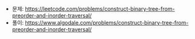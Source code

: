 - 문제: https://leetcode.com/problems/construct-binary-tree-from-preorder-and-inorder-traversal/
- 풀이: https://www.algodale.com/problems/construct-binary-tree-from-preorder-and-inorder-traversal/